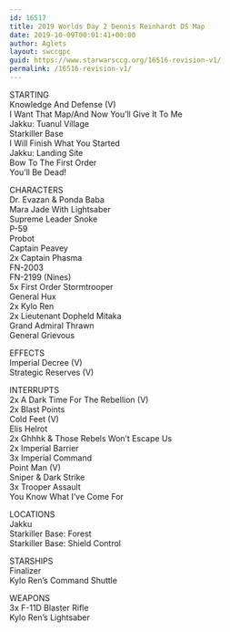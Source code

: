 ```yaml
---
id: 16517
title: 2019 Worlds Day 2 Dennis Reinhardt DS Map
date: 2019-10-09T00:01:41+00:00
author: Aglets
layout: swccgpc
guid: https://www.starwarsccg.org/16516-revision-v1/
permalink: /16516-revision-v1/
---
```

STARTING  
Knowledge And Defense (V)  
I Want That Map/And Now You’ll Give It To Me  
Jakku: Tuanul Village  
Starkiller Base  
I Will Finish What You Started  
Jakku: Landing Site  
Bow To The First Order  
You’ll Be Dead!

CHARACTERS  
Dr. Evazan & Ponda Baba  
Mara Jade With Lightsaber  
Supreme Leader Snoke  
P-59  
Probot  
Captain Peavey  
2x Captain Phasma  
FN-2003  
FN-2199 (Nines)  
5x First Order Stormtrooper  
General Hux  
2x Kylo Ren  
2x Lieutenant Dopheld Mitaka  
Grand Admiral Thrawn  
General Grievous

EFFECTS  
Imperial Decree (V)  
Strategic Reserves (V)

INTERRUPTS  
2x A Dark Time For The Rebellion (V)  
2x Blast Points  
Cold Feet (V)  
Elis Helrot  
2x Ghhhk & Those Rebels Won’t Escape Us  
2x Imperial Barrier  
3x Imperial Command  
Point Man (V)  
Sniper & Dark Strike  
3x Trooper Assault  
You Know What I’ve Come For

LOCATIONS  
Jakku  
Starkiller Base: Forest  
Starkiller Base: Shield Control

STARSHIPS  
Finalizer  
Kylo Ren’s Command Shuttle

WEAPONS  
3x F-11D Blaster Rifle  
Kylo Ren’s Lightsaber